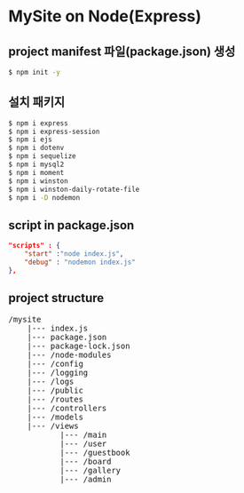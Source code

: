# MySite on Node(Express)

## project manifest 파일(package.json) 생성
```bash
$ npm init -y
```

## 설치 패키지
```bash
$ npm i express
$ npm i express-session
$ npm i ejs
$ npm i dotenv
$ npm i sequelize
$ npm i mysql2
$ npm i moment
$ npm i winston
$ npm i winston-daily-rotate-file
$ npm i -D nodemon
```

## script in package.json
```JSON
"scripts" : {
    "start" :"node index.js",
    "debug" : "nodemon index.js"
},
```

## project structure
<pre>
/mysite
    |--- index.js
    |--- package.json
    |--- package-lock.json
    |--- /node-modules
    |--- /config
    |--- /logging
    |--- /logs
    |--- /public
    |--- /routes
    |--- /controllers
    |--- /models
    |--- /views
           |--- /main
           |--- /user
           |--- /guestbook
           |--- /board
           |--- /gallery
           |--- /admin
</pre>